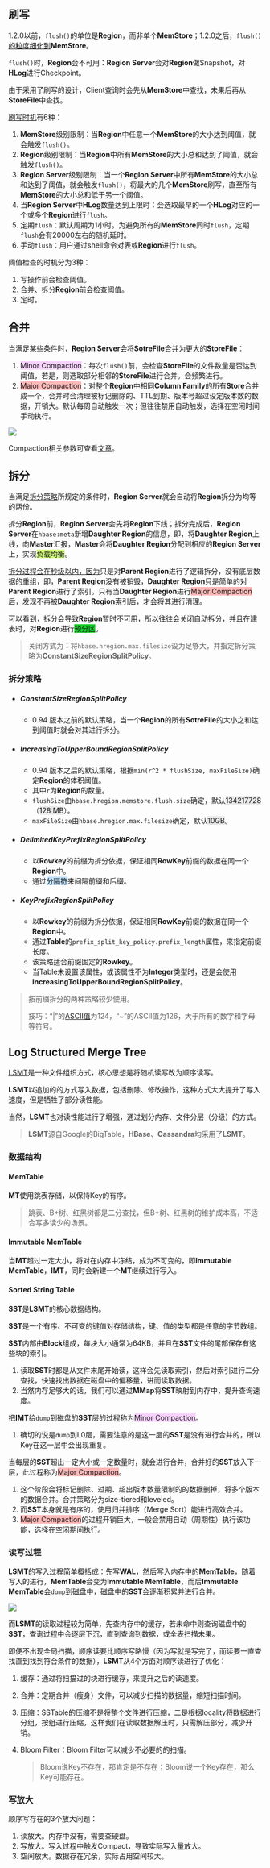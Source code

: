 ## 刷写

1.2.0以前，`flush()`的单位是**Region**，而非单个**MemStore**；1.2.0之后，`flush()`[的粒度细化到](http://hbasefly.com/2017/07/02/hbase-sequenceid/#5.1/12)**MemStore**。

`flush()`时，**Region**会不可用：**Region Server**会对**Region**做Snapshot，对**HLog**进行Checkpoint。

由于采用了刷写的设计，Client查询时会先从**MemStore**中查找，未果后再从**StoreFile**中查找。

[刷写时机](https://cloud.tencent.com/developer/article/1005744)有6种：

1. **MemStore**级别限制：当**Region**中任意一个**MemStore**的大小达到阈值，就会触发`flush()`。
2. **Region**级别限制：当**Region**中所有**MemStore**的大小总和达到了阈值，就会触发`flush()`。
3. **Region Server**级别限制：当一个**Region Server**中所有**MemStore**的大小总和达到了阈值，就会触发`flush()`，将最大的几个**MemStore**刷写，直至所有**MemStore**的大小总和低于另一个阈值。
4. 当**Region Server**中**HLog**数量达到上限时：会选取最早的一个**HLog**对应的一个或多个**Region**进行`flush`。
5. 定期`flush`：默认周期为1小时。为避免所有的**MemStore**同时`flush`，定期`flush`会有20000左右的随机延时。
6. 手动`flush`：用户通过shell命令对表或**Region**进行`flush`。

阈值检查的时机分为3种：

1. 写操作前会检查阈值。
2. 合并、拆分**Region**前会检查阈值。
3. 定时。



## 合并

当满足某些条件时，**Region Server**会将**SotreFile**[合并为更大的](http://hbasefly.com/2016/07/13/hbase-compaction-1/)**StoreFile**：

1. <span style=background:#f8d2ff>Minor Compaction</span>：每次`flush()`前，会检查**StoreFile**的文件数量是否达到阈值，若是，则选取部分相邻的**StoreFile**进行合并。会频繁进行。
2. <span style=background:#ffb8b8>Major Compaction</span>：对整个**Region**中相同**Column Family**的所有**Store**合并成一个，合并时会清理被标记删除的、TTL到期、版本号超过设定版本数的数据，开销大。默认每周自动触发一次；但往往禁用自动触发，选择在空闲时间手动执行。

![](E:\markdown\images\9\hbase-compaction.jpg)

Compaction相关参数可查看[文章](https://blog.csdn.net/shenshouniu/article/details/83902291)。



## 拆分

当满足[拆分策略](https://www.cnblogs.com/duanxz/p/3154487.html)所规定的条件时，**Region Server**就会自动将**Region**拆分为均等的两份。

拆分**Region**前，**Region Server**会先将**Region**下线；拆分完成后，**Region Server**在`hbase:meta`新增**Daughter Region**的信息，即，将**Daughter Region**上线，向**Master**汇报，**Master**会将**Daughter Region**分配到相应的**Region Server**上，实现<span style=background:#d4fe7f>负载均衡</span>。

[拆分过程会在秒级以内，因为](https://www.cnblogs.com/duanxz/p/4516283.html#11/12)只是对**Parent Region**进行了逻辑拆分，没有底层数据的重组，即，**Parent Region**没有被销毁，**Daughter Region**只是简单的对**Parent Region**进行了索引。只有当**Daughter Region**进行<span style=background:#ffb8b8>Major Compaction</span>后，发现不再被**Daughter Region**索引后，才会将其进行清理。

可以看到，拆分会导致**Region**暂时不可用，所以往往会关闭自动拆分，并且在建表时，对**Region**进行<span style=background:#19d02a>预分区</span>。

> 关闭方式为：将`hbase.hregion.max.filesize`设为足够大，并指定拆分策略为**ConstantSizeRegionSplitPolicy**。

### 拆分策略

- ##### ConstantSizeRegionSplitPolicy

  - 0.94 版本之前的默认策略，当一个**Region**的所有**SotreFile**的大小之和达到阈值时就会对其进行拆分。

- ##### IncreasingToUpperBoundRegionSplitPolicy

  - 0.94 版本之后的默认策略，根据`min(r^2 * flushSize, maxFileSize)`确定**Region**的体积阈值。
  - 其中`r`为**Region**的数量。
  - `flushSize`由`hbase.hregion.memstore.flush.size`确定，默认<span style=background:#e6e6e6>134217728</span>（<span style=background:#e6e6e6>128 MB</span>）。
  - `maxFileSize`由`hbase.hregion.max.filesize`确定，默认<span style=background:#e6e6e6>10GB</span>。

- ##### DelimitedKeyPrefixRegionSplitPolicy

  - 以**Rowkey**的前缀为拆分依据，保证相同**RowKey**前缀的数据在同一个**Region**中。
  - 通过<span style=background:#c2e2ff>分隔符</span>来间隔前缀和后缀。

- ##### KeyPrefixRegionSplitPolicy

  - 以**Rowkey**的前缀为拆分依据，保证相同**RowKey**前缀的数据在同一个**Region**中。
  - 通过**Table**的`prefix_split_key_policy.prefix_length`属性，来指定前缀长度。
  - 该策略适合前缀固定的**Rowkey**。
  - 当Table未设置该属性，或该属性不为**Integer**类型时，还是会使用**IncreasingToUpperBoundRegionSplitPolicy**。

> 按前缀拆分的两种策略较少使用。
>
> 技巧：“|”的[ASCII值](https://zh.wikipedia.org/wiki/ASCII#.E5.8F.AF.E6.98.BE.E7.A4.BA.E5.AD.97.E7.AC.A6)为124，“~”的ASCII值为126，大于所有的数字和字母等符号。



## Log Structured Merge Tree

[LSMT](https://cloud.tencent.com/developer/article/1441835)是一种文件组织方式，核心思想是将随机读写改为顺序读写。

**LSMT**以追加的的方式写入数据，包括删除、修改操作，这种方式大大提升了写入速度，但是牺牲了部分读性能。

当然，**LSMT**也对读性能进行了增强，通过划分内存、文件分层（分级）的方式。

> **LSMT**源自Google的BigTable，**HBase**、**Cassandra**均采用了**LSMT**。

### 数据结构

#### MemTable

**MT**使用跳表存储，以保持Key的有序。

> 跳表、B+树、红黑树都是二分查找，但B+树、红黑树的维护成本高，不适合写多读少的场景。

#### Immutable MemTable

当**MT**超过一定大小，将对在内存中冻结，成为不可变的，即**Immutable MemTable**，**IMT**，同时会新建一个**MT**继续进行写入。

#### Sorted String Table

**SST**是**LSMT**的核心数据结构。

**SST**是一个有序、不可变的键值对存储结构，键、值的类型都是任意的字节数组。

**SST**内部由**Block**组成，每块大小通常为64KB，并且在**SST**文件的尾部保存有这些块的索引。

1. 读取**SST**时都是从文件末尾开始读，这样会先读取索引，然后对索引进行二分查找，快速找出数据在磁盘中的偏移量，进而读取数据。
2. 当然内存足够大的话，我们可以通过**MMap**将**SST**映射到内存中，提升查询速度。

把**IMT**给`dump`到磁盘的**SST**层的过程称为<span style=background:#f8d2ff>Minor Compaction</span>。

1. 确切的说是`dump`到L0层，需要注意的是这一层的**SST**是没有进行合并的，所以Key在这一层中会出现重复。

当每层的**SST**超出一定大小或一定数量时，就会进行合并，合并好的**SST**放入下一层，此过程称为<span style=background:#ffb8b8>Major Compaction</span>。

1. 这个阶段会将标记删除、过期、超出版本数量限制的的数据删掉，将多个版本的数据合并。合并策略分为size-tiered和leveled。
2. 而**SST**本身就是有序的，使用归并排序（Merge Sort）能进行高效合并。
3. <span style=background:#ffb8b8>Major Compaction</span>的过程开销巨大，一般会禁用自动（周期性）执行该功能，选择在空闲期间执行。

### 读写过程

**LSMT**的写入过程简单概括成：先写**WAL**，然后写入内存中的**MemTable**，随着写入的进行，**MemTable**会变为**Immutable MemTable**，而后**Immutable MemTable**会`dump`到磁盘中，磁盘中的**SST**会逐渐积累并进行合并。

![](E:\markdown\images\9\log-structured-merg-tree.png)

而**LSMT**的读取过程较为简单，先查内存中的缓存，若未命中则查询磁盘中的**SST**，查询过程中会逐层下沉，直到查询到数据，或全表扫描未果。

即便不出现全局扫描，顺序读要比顺序写略慢（因为写就是写完了，而读要一直查找直到找到符合条件的数据），**LSMT**从4个方面对顺序读进行了优化：

1. 缓存：通过将扫描过的块进行缓存，来提升之后的读速度。

2. 合并：定期合并（瘦身）文件，可以减少扫描的数据量，缩短扫描时间。

3. 压缩：SSTable的压缩不是将整个文件进行压缩，二是根据locality将数据进行分组，按组进行压缩，这样我们在读取数据解压时，只需解压部分，减少开销。

4. Bloom Filter：Bloom Filter可以减少不必要的的扫描。

   > Bloom说Key不存在，那肯定是不存在；Bloom说一个Key存在，那么Key可能存在。

### 写放大

顺序写存在的3个放大问题：

1. 读放大。内存中没有，需要查硬盘。
2. 写放大。写入过程中触发Compact，导致实际写入量放大。
3. 空间放大。数据存在冗余，实际占用空间较大。

